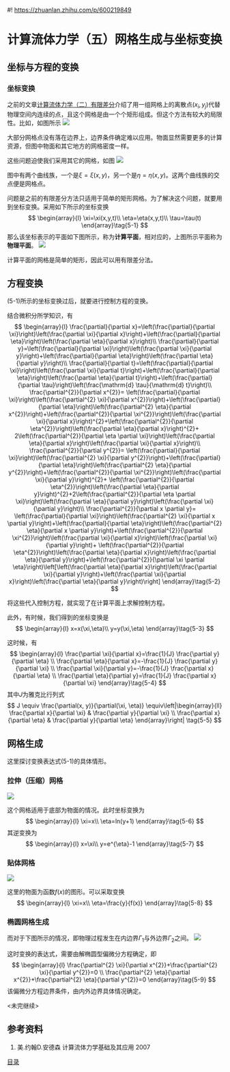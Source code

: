 #! https://zhuanlan.zhihu.com/p/600219849
# 计算流体力学（五）网格生成与坐标变换

## 坐标与方程的变换

### 坐标变换

之前的文章[计算流体力学（二）有限差分](https://zhuanlan.zhihu.com/p/599416488)介绍了用一组网格上的离散点$(x_i,y_j)$代替物理空间内连续的点，且这个网格是由一个个矩形组成。但这个方法有较大的局限性。比如，如图所示
![](PasteImage/2023-01-20-12-07-40.png)

大部分网格点没有落在边界上，边界条件确定难以应用。物面显然需要更多的计算资源，但图中物面和其它地方的网格密度一样。

这些问题迫使我们采用其它的网格，如图
![](PasteImage/2023-01-20-12-13-31.png)

图中有两个曲线族，一个是$\xi=\xi(x,y)$，另一个是$\eta=\eta(x,y)$。这两个曲线族的交点便是网格点。

问题是之前的有限差分方法只适用于简单的矩形网格。为了解决这个问题，就要用到坐标变换。采用如下所示的坐标变换
$$
\begin{array}{l}
\xi=\xi(x,y,t)\\
\eta=\eta(x,y,t)\\
\tau=\tau(t)   
\end{array}\tag{5-1}
$$
那么该坐标表示的平面如下图所示，称为**计算平面**，相对应的，上图所示平面称为**物理平面**。
![](PasteImage/2023-01-20-12-18-59.png)

计算平面的网格是简单的矩形，因此可以用有限差分法。

## 方程变换

(5-1)所示的坐标变换过后，就要进行控制方程的变换。

结合微积分所学知识，有
$$
\begin{array}{l}
\frac{\partial}{\partial x}=\left(\frac{\partial}{\partial \xi}\right)\left(\frac{\partial \xi}{\partial x}\right)+\left(\frac{\partial}{\partial \eta}\right)\left(\frac{\partial \eta}{\partial x}\right)\\
\frac{\partial}{\partial y}=\left(\frac{\partial}{\partial \xi}\right)\left(\frac{\partial \xi}{\partial y}\right)+\left(\frac{\partial}{\partial \eta}\right)\left(\frac{\partial \eta}{\partial y}\right)\\
\frac{\partial}{\partial t}=\left(\frac{\partial}{\partial \xi}\right)\left(\frac{\partial \xi}{\partial t}\right)+\left(\frac{\partial}{\partial \eta}\right)\left(\frac{\partial \eta}{\partial t}\right)+\left(\frac{\partial}{\partial \tau}\right)\left(\frac{\mathrm{d} \tau}{\mathrm{d} t}\right)\\
\frac{\partial^{2}}{\partial x^{2}}= \left(\frac{\partial}{\partial \xi}\right)\left(\frac{\partial^{2} \xi}{\partial x^{2}}\right)+\left(\frac{\partial}{\partial \eta}\right)\left(\frac{\partial^{2} \eta}{\partial x^{2}}\right)+\left(\frac{\partial^{2}}{\partial \xi^{2}}\right)\left(\frac{\partial \xi}{\partial x}\right)^{2}+\left(\frac{\partial^{2}}{\partial \eta^{2}}\right)\left(\frac{\partial \eta}{\partial x}\right)^{2}+ 2\left(\frac{\partial^{2}}{\partial \eta \partial \xi}\right)\left(\frac{\partial \eta}{\partial x}\right)\left(\frac{\partial \xi}{\partial x}\right)\\
\frac{\partial^{2}}{\partial y^{2}}= \left(\frac{\partial}{\partial \xi}\right)\left(\frac{\partial^{2} \xi}{\partial y^{2}}\right)+\left(\frac{\partial}{\partial \eta}\right)\left(\frac{\partial^{2} \eta}{\partial y^{2}}\right)+\left(\frac{\partial^{2}}{\partial \xi^{2}}\right)\left(\frac{\partial \xi}{\partial y}\right)^{2}+ \left(\frac{\partial^{2}}{\partial \eta^{2}}\right)\left(\frac{\partial \eta}{\partial y}\right)^{2}+2\left(\frac{\partial^{2}}{\partial \eta \partial \xi}\right)\left(\frac{\partial \eta}{\partial y}\right)\left(\frac{\partial \xi}{\partial y}\right)\\
\frac{\partial^{2}}{\partial x \partial y}= \left(\frac{\partial}{\partial \xi}\right)\left(\frac{\partial^{2} \xi}{\partial x \partial y}\right)+\left(\frac{\partial}{\partial \eta}\right)\left(\frac{\partial^{2} \eta}{\partial x \partial y}\right)+\left(\frac{\partial^{2}}{\partial \xi^{2}}\right)\left(\frac{\partial \xi}{\partial x}\right)\left(\frac{\partial \xi}{\partial y}\right)+ \left(\frac{\partial^{2}}{\partial \eta^{2}}\right)\left(\frac{\partial \eta}{\partial x}\right)\left(\frac{\partial \eta}{\partial y}\right)+\left(\frac{\partial^{2}}{\partial \xi \partial \eta}\right)\left[\left(\frac{\partial \eta}{\partial x}\right)\left(\frac{\partial \xi}{\partial y}\right)+\left(\frac{\partial \xi}{\partial x}\right)\left(\frac{\partial \eta}{\partial y}\right)\right]
\end{array}\tag{5-2}
$$

将这些代入控制方程，就实现了在计算平面上求解控制方程。

此外，有时候，我们得到的坐标变换是
$$
\begin{array}{l}
x=x(\xi,\eta)\\
y=y(\xi,\eta)
\end{array}\tag{5-3}
$$

这时候，有
$$
\begin{array}{l}
\frac{\partial \xi}{\partial x}=\frac{1}{J} \frac{\partial y}{\partial \eta} \\
\frac{\partial \eta}{\partial x}=-\frac{1}{J} \frac{\partial y}{\partial \xi} \\
\frac{\partial \xi}{\partial y}=-\frac{1}{J} \frac{\partial x}{\partial \eta} \\
\frac{\partial \eta}{\partial y}=\frac{1}{J} \frac{\partial x}{\partial \xi}
\end{array}\tag{5-4}
$$
其中$J$为雅克比行列式
$$
J \equiv \frac{\partial(x, y)}{\partial(\xi, \eta)} \equiv\left|\begin{array}{ll}
\frac{\partial x}{\partial \xi} & \frac{\partial y}{\partial \xi} \\
\frac{\partial x}{\partial \eta} & \frac{\partial y}{\partial \eta}
\end{array}\right|
\tag{5-5}
$$

## 网格生成

这里探讨变换表达式(5-1)的具体情形。

### 拉伸（压缩）网格

![](PasteImage/2023-01-20-15-11-28.png)

这个网格适用于底部为物面的情况。此时坐标变换为
$$
\begin{array}{l}
\xi=x\\
\eta=ln(y+1)
\end{array}\tag{5-6}
$$
其逆变换为
$$
\begin{array}{l}
x=\xi\\
y=e^{\eta}-1
\end{array}\tag{5-7}
$$

### 贴体网格

![](PasteImage/2023-01-20-15-27-31.png)

这里的物面为函数$f(x)$的图形。可以采取变换
$$
\begin{array}{l}
\xi=x\\
\eta=\frac{y}{f(x)}
\end{array}\tag{5-8}
$$

### 椭圆网格生成

而对于下图所示的情况，即物理过程发生在内边界$\Gamma_1$与外边界$\Gamma_2$之间。
![](PasteImage/2023-01-20-15-31-52.png)

这时变换的表达式，需要由解椭圆型偏微分方程确定，即
$$
\begin{array}{l}
\frac{\partial^{2} \xi}{\partial x^{2}}+\frac{\partial^{2} \xi}{\partial y^{2}}=0 \\
\frac{\partial^{2} \eta}{\partial x^{2}}+\frac{\partial^{2} \eta}{\partial y^{2}}=0
\end{array}\tag{5-9}
$$
该偏微分方程边界条件，由内外边界具体情况确定。


<未完继续>

## 参考资料
1. 美.约翰D.安德森 计算流体力学基础及其应用 2007


[目录](https://zhuanlan.zhihu.com/p/599909213)